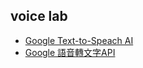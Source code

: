 ## voice lab
* [Google Text-to-Speach AI](https://cloud.google.com/text-to-speech?hl=zh-tw)
* [Google 語音轉文字API](https://hkmci.com/zh-hant/%E7%B6%B2%E8%AA%8C/google-%E8%AA%9E%E9%9F%B3%E8%BD%89%E6%96%87%E5%AD%97apiai%E6%8A%80%E8%A1%93%E6%87%89%E7%94%A8%E7%9A%84%E6%96%B0%E9%87%8C%E7%A8%8B%E7%A2%91%E5%BF%AB%E9%80%9F%E6%90%AD%E5%BB%BA/)
